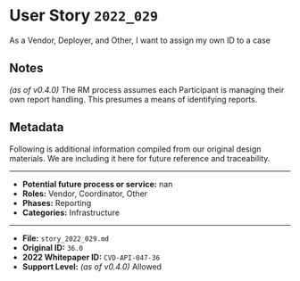 
# User Story `2022_029` #

<!-- story-start -->As a Vendor, Deployer, and Other, I want to assign my own ID to a case<!-- story-end -->

## Notes ##

*(as of v0.4.0)*
The RM process assumes each Participant is managing their own report handling. This presumes a means of identifying reports.

## Metadata ##

Following is additional information compiled from our original design materials.
We are including it here for future reference and traceability.

---

- **Potential future process or service:** nan
- **Roles:** Vendor, Coordinator, Other
- **Phases:** Reporting
- **Categories:** Infrastructure

---

- **File:** `story_2022_029.md`
- **Original ID:** `36.0`
- **2022 Whitepaper ID:** `CVD-API-047-36`
- **Support Level:** *(as of v0.4.0)* Allowed
